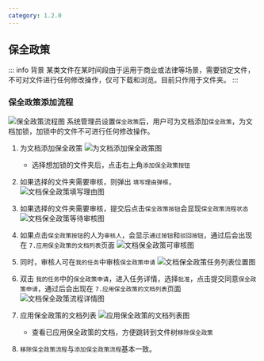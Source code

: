```yaml
---
category: 1.2.0
---
```

## 保全政策
::: info 背景
某类文件在某时间段由于运用于商业或法律等场景，需要锁定文件，不可对文件进行任何修改操作，仅可下载和浏览。目前只作用于文件夹。
:::

### 保全政策添加流程
![保全政策流程图](/images/v1.1.6/doc-hold-processon.png)
系统管理员设置`保全政策`后，用户可为文档添加`保全政策`，为文档加锁，加锁中的文件不可进行任何修改操作。
1. 为文档添加保全政策
    ![为文档添加保全政策图](/images/v1.1.6/doc-hold-add.png)
    - 选择想加锁的文件夹后，点击右上角`添加保全政策按钮`
2. 如果选择的文件夹需要审核，则弹出 `填写理由弹框`，
    ![文档保全政策填写理由图](/images/v1.1.6/doc-hold-add-reason.png)
3. 如果选择的文件夹需要审核，提交后点击`保全政策按钮`会显现`保全政策流程状态` 
   ![文档保全政策等待审核图](/images/v1.1.6/doc-hold-pending-approval.png)
4. 如果点击`保全政策按钮`的人为`审核人`，会显示`通过按钮`和`驳回按钮`，通过后会出现在 `7.应用保全政策的文档列表`页面
   ![文档保全政策可审核图](/images/v1.1.6/doc-hold-pending-approval-can.png)

5. 同时，审核人可在`我的任务`中审核`保全政策申请`
   ![文档保全政策任务列表位置图](/images/v1.1.6/doc-hold-my-task-list.png)
6. 双击 `我的任务`中的`保全政策申请`，进入任务详情，选择`批准`，点击提交同意`保全政策申请`，通过后会出现在 `7.应用保全政策的文档列表`页面
   ![文档保全政策流程详情图](/images/v1.1.6/doc-hold-workflow-detail.png)
7. 应用保全政策的文档列表
    ![应用保全政策的文档列表图](/images/v1.1.6/doc-hold-list.png)
    - 查看已应用保全政策的文档，方便跳转到文件树`移除保全政策`
8. `移除保全政策流程`与`添加保全政策流程`基本一致。
